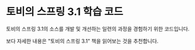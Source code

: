# 토비의 스프링 3.1 학습 코드
토비의 스프링 3.1의 소스를 개발 및 개선하는 일련의 과정을 경험하기 위한 코드입니다.

보다 자세한 내용은 "토비의 스프링 3.1" 책을 읽어보는 것을 추천합니다.